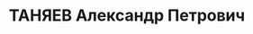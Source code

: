 ---
title: ТАНЯЕВ Александр Петрович
description: 'Род. в 1898, г. Москва, русский. Проживал: г. Москва. Главное управление
  по делам литературы и издательства, заместитель начальника.

  Арестован 30.07.1937. Приговор: 21.01.1938 – 10 лет тюремного заключения.'
---
